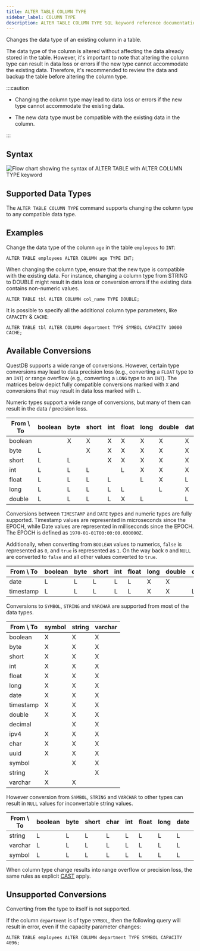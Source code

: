 ```yaml
---
title: ALTER TABLE COLUMN TYPE
sidebar_label: COLUMN TYPE
description: ALTER TABLE COLUMN TYPE SQL keyword reference documentation.
---
```


Changes the data type of an existing column in a table.

The data type of the column is altered without affecting the data already stored
in the table. However, it's important to note that altering the column type can
result in data loss or errors if the new type cannot accommodate the existing
data. Therefore, it's recommended to review the data and backup the table before
altering the column type.

:::caution

- Changing the column type may lead to data loss or errors if the new type
  cannot accommodate the existing data.

- The new data type must be compatible with the existing data in the column.

:::

## Syntax

![Flow chart showing the syntax of ALTER TABLE with ALTER COLUMN TYPE keyword](/images/docs/diagrams/alterColumnType.svg)

## Supported Data Types

The `ALTER TABLE COLUMN TYPE` command supports changing the column type to any
compatible data type.

## Examples

Change the data type of the column `age` in the table `employees` to `INT`:

```questdb-sql
ALTER TABLE employees ALTER COLUMN age TYPE INT;
```

When changing the column type, ensure that the new type is compatible with the
existing data. For instance, changing a column type from STRING to DOUBLE might
result in data loss or conversion errors if the existing data contains
non-numeric values.

```questdb-sql
ALTER TABLE tbl ALTER COLUMN col_name TYPE DOUBLE;
```

It is possible to specify all the additional column type parameters, like
`CAPACITY` & `CACHE`:

```questdb-sql
ALTER TABLE tbl ALTER COLUMN department TYPE SYMBOL CAPACITY 10000 CACHE;
```

## Available Conversions

QuestDB supports a wide range of conversions. However, certain type conversions
may lead to data precision loss (e.g., converting a `FLOAT` type to an `INT`) or
range overflow (e.g., converting a `LONG` type to an `INT`). The matrices below
depict fully compatible conversions marked with `X` and conversions that may
result in data loss marked with `L`.

Numeric types support a wide range of conversions, but many of them can result
in the data / precision loss.

| From \ To | boolean | byte | short | int | float | long | double | date | timestamp | decimal |
| --------- | ------- | ---- | ----- | --- | ----- | ---- | ------ | ---- | --------- | ------- |
| boolean   |         | X    | X     | X   | X     | X    | X      | X    | X         |         |
| byte      | L       |      | X     | X   | X     | X    | X      | X    | X         | X       |
| short     | L       | L    |       | X   | X     | X    | X      | X    | X         | X       |
| int       | L       | L    | L     |     | L     | X    | X      | X    | X         | X       |
| float     | L       | L    | L     | L   |       | L    | X      | L    | L         | L       |
| long      | L       | L    | L     | L   | L     |      | L      | X    | X         | X       |
| double    | L       | L    | L     | L   | X     | L    |        | L    | L         | L       |

Conversions between `TIMESTAMP` and `DATE` types and numeric types are fully
supported. Timestamp values are represented in microseconds since the EPOCH,
while Date values are represented in milliseconds since the EPOCH. The EPOCH is
defined as `1970-01-01T00:00:00.000000Z`.

Additionally, when converting from `BOOLEAN` values to numerics, `false` is
represented as `0`, and `true` is represented as `1`. On the way back `0` and
`NULL` are converted to `false` and all other values converted to `true`.

| From \ To | boolean | byte | short | int | float | long | double | date | timestamp | decimal |
| --------- | ------- | ---- | ----- | --- | ----- | ---- | ------ | ---- | --------- | ------- |
| date      | L       | L    | L     | L   | L     | X    | X      |      | X         |         |
| timestamp | L       | L    | L     | L   | L     | X    | X      | L    |           |         |

Conversions to `SYMBOL`, `STRING` and `VARCHAR` are supported from most of the
data types.

| From \ To | symbol | string | varchar |
| --------- | ------ | ------ | ------- |
| boolean   | X      | X      | X       |
| byte      | X      | X      | X       |
| short     | X      | X      | X       |
| int       | X      | X      | X       |
| float     | X      | X      | X       |
| long      | X      | X      | X       |
| date      | X      | X      | X       |
| timestamp | X      | X      | X       |
| double    | X      | X      | X       |
| decimal   |        | X      | X       |
| ipv4      | X      | X      | X       |
| char      | X      | X      | X       |
| uuid      | X      | X      | X       |
| symbol    |        | X      | X       |
| string    | X      |        | X       |
| varchar   | X      | X      |         |

However conversion from `SYMBOL`, `STRING` and `VARCHAR` to other types can
result in `NULL` values for inconvertable string values.

| From \ To | boolean | byte | short | char | int | float | long | date | timestamp | double | uuid | decimal |
| --------- | ------- | ---- | ----- | ---- | --- | ----- | ---- | ---- | --------- | ------ | ---- | ------- |
| string    | L       | L    | L     | L    | L   | L     | L    | L    | L         | L      | L    | L       |
| varchar   | L       | L    | L     | L    | L   | L     | L    | L    | L         | L      | L    | L       |
| symbol    | L       | L    | L     | L    | L   | L     | L    | L    | L         | L      | L    |         |

When column type change results into range overflow or precision loss, the same
rules as explicit [CAST](/docs/reference/sql/cast/) apply.

## Unsupported Conversions

Converting from the type to itself is not supported.

If the column `department` is of type `SYMBOL`, then the following query will
result in error, even if the capacity parameter changes:

```questdb-sql
ALTER TABLE employees ALTER COLUMN department TYPE SYMBOL CAPACITY 4096;
```
